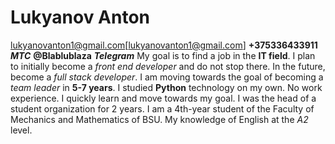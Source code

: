 # Lukyanov Anton
lukyanovanton1@gmail.com[lukyanovanton1@gmail.com]
__+375336433911__ ___MTC___
__@Blablublaza__ ___Telegram___
My goal is to find a job in the __IT field__. I plan to initially become a _front end developer_ and do not stop there. In the future, become a _full stack developer_. I am moving towards the goal of becoming a _team leader_ in __5-7 years__. I studied __Python__ technology on my own. No work experience. I quickly learn and move towards my goal. I was the head of a student organization for 2 years.
I am a 4th-year student of the Faculty of Mechanics and Mathematics of BSU. 
My knowledge of English at the _A2_ level.
